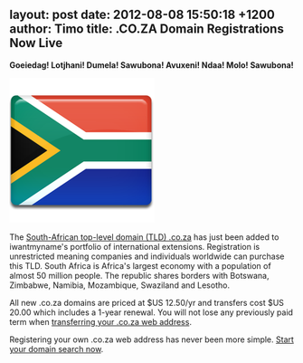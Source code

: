 layout: post
date: 2012-08-08 15:50:18 +1200
author: Timo
title: .CO.ZA Domain Registrations Now Live
----

**Goeiedag! Lotjhani! Dumela! Sawubona! Avuxeni! Ndaa! Molo! Sawubona!**

![Flag South Africa](/media/2012-08-08-South-Africa-Flag-256.png)

The [South-African top-level domain (TLD) .co.za](https://iwantmyname.com/domains/co.za-south-african-domain-name-registration-for-south-africa) has just been added to iwantmyname's portfolio of international extensions. Registration is unrestricted meaning companies and individuals worldwide can purchase this TLD. South Africa is Africa's largest economy with a population of almost 50 million people. The republic shares borders with Botswana, Zimbabwe, Namibia, Mozambique, Swaziland and Lesotho.

All new .co.za domains are priced at $US 12.50/yr and transfers cost $US 20.00 which includes a 1-year renewal. You will not lose any previously paid term when [transferring your .co.za web address](https://iwantmyname.com/domains/co.za-domain-registrar-transfer-south-africa).

Registering your own .co.za web address has never been more simple. [Start your domain search now](https://iwantmyname.com).
